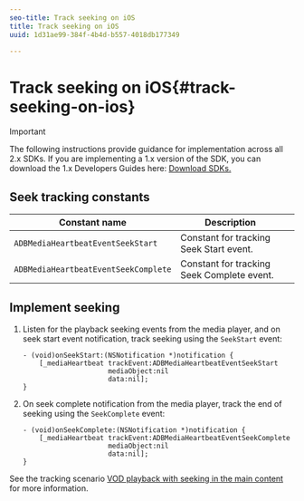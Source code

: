 ```yaml
---
seo-title: Track seeking on iOS
title: Track seeking on iOS
uuid: 1d31ae99-384f-4b4d-b557-4018db177349

---
```


# Track seeking on iOS{#track-seeking-on-ios}

>[!IMPORTANT]
>
>The following instructions provide guidance for implementation across all 2.x SDKs. If you are implementing a 1.x version of the SDK, you can download the 1.x Developers Guides here: [Download SDKs.](../../../sdk-implement/download-sdks.md)

## Seek tracking constants

|  Constant name  | Description&nbsp;&nbsp;&nbsp;&nbsp;  |
|---|---|
|  `ADBMediaHeartbeatEventSeekStart`  | Constant for tracking Seek Start event.  |
|  `ADBMediaHeartbeatEventSeekComplete`  | Constant for tracking Seek Complete event.  |

## Implement seeking

1. Listen for the playback seeking events from the media player, and on seek start event notification, track seeking using the `SeekStart` event: 

    ```
    - (void)onSeekStart:(NSNotification *)notification { 
        [_mediaHeartbeat trackEvent:ADBMediaHeartbeatEventSeekStart  
                         mediaObject:nil  
                         data:nil]; 
    }
    ```

1. On seek complete notification from the media player, track the end of seeking using the `SeekComplete` event: 

    ```
    - (void)onSeekComplete:(NSNotification *)notification { 
        [_mediaHeartbeat trackEvent:ADBMediaHeartbeatEventSeekComplete  
                         mediaObject:nil  
                         data:nil]; 
    }
    ```

See the tracking scenario [VOD playback with seeking in the main content](../../../sdk-implement/tracking-scenarios/vod-seeking.md) for more information.
